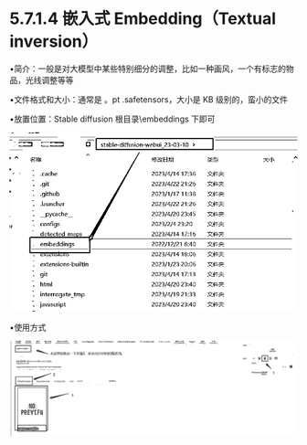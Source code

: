 # 5.7.1.4 嵌入式 Embedding（Textual inversion）

•简介：一般是对大模型中某些特别细分的调整，比如一种画风，一个有标志的物品，光线调整等等

•文件格式和大小：通常是 。pt .safetensors，大小是 KB 级别的，蛮小的文件

•放置位置：Stable diffusion 根目录\embeddings 下即可

![](img/5d2ba544e60dab36e95ed7619d6d7ec2.png)

•使用方式

![](img/9c46f5b5e82fa54c91f3a55653c7c75f.png)